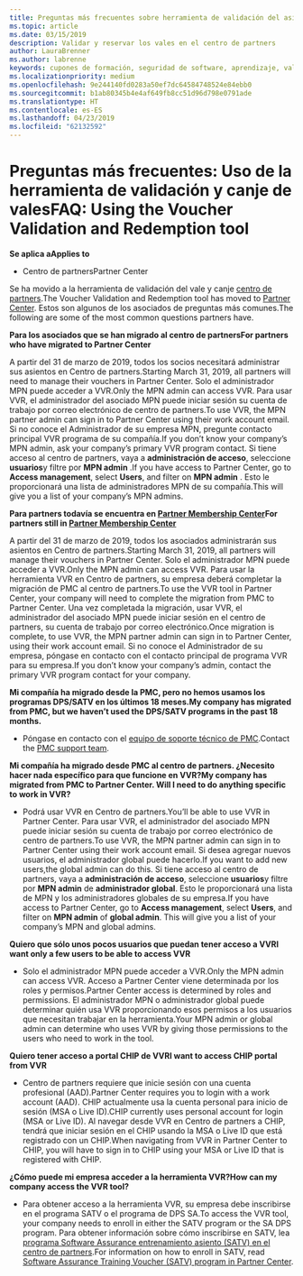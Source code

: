 ```yaml
---
title: Preguntas más frecuentes sobre herramienta de validación del asiento | Centro de partners
ms.topic: article
ms.date: 03/15/2019
description: Validar y reservar los vales en el centro de partners
author: LauraBrenner
ms.author: labrenne
keywords: cupones de formación, seguridad de software, aprendizaje, validación los cupones, asiento de reserva
ms.localizationpriority: medium
ms.openlocfilehash: 9e244140fd0283a50ef7dc64584748524e84ebb0
ms.sourcegitcommit: b1ab80345b4e4af649fb8cc51d96d798e0791ade
ms.translationtype: HT
ms.contentlocale: es-ES
ms.lasthandoff: 04/23/2019
ms.locfileid: "62132592"
---
```

# <a name="faq-using-the-voucher-validation-and-redemption-tool"></a><span data-ttu-id="23b78-104">Preguntas más frecuentes: Uso de la herramienta de validación y canje de vales</span><span class="sxs-lookup"><span data-stu-id="23b78-104">FAQ: Using the Voucher Validation and Redemption tool</span></span> 

<span data-ttu-id="23b78-105">**Se aplica a**</span><span class="sxs-lookup"><span data-stu-id="23b78-105">**Applies to**</span></span>

- <span data-ttu-id="23b78-106">Centro de partners</span><span class="sxs-lookup"><span data-stu-id="23b78-106">Partner Center</span></span>

<span data-ttu-id="23b78-107">Se ha movido a la herramienta de validación del vale y canje [centro de partners](https://partner.microsoft.com/en-us/pcv/dashboard/overview).</span><span class="sxs-lookup"><span data-stu-id="23b78-107">The Voucher Validation and Redemption tool has moved to [Partner Center](https://partner.microsoft.com/en-us/pcv/dashboard/overview).</span></span> <span data-ttu-id="23b78-108">Estos son algunos de los asociados de preguntas más comunes.</span><span class="sxs-lookup"><span data-stu-id="23b78-108">The following are some of the most common questions partners have.</span></span> 

<span data-ttu-id="23b78-109">**Para los asociados que se han migrado al centro de partners**</span><span class="sxs-lookup"><span data-stu-id="23b78-109">**For partners who have migrated to Partner Center**</span></span>

 <span data-ttu-id="23b78-110">A partir del 31 de marzo de 2019, todos los socios necesitará administrar sus asientos en Centro de partners.</span><span class="sxs-lookup"><span data-stu-id="23b78-110">Starting March 31, 2019, all partners will need to manage their vouchers in Partner Center.</span></span> <span data-ttu-id="23b78-111">Solo el administrador MPN puede acceder a VVR.</span><span class="sxs-lookup"><span data-stu-id="23b78-111">Only the MPN admin can access VVR.</span></span> <span data-ttu-id="23b78-112">Para usar VVR, el administrador del asociado MPN puede iniciar sesión su cuenta de trabajo por correo electrónico de centro de partners.</span><span class="sxs-lookup"><span data-stu-id="23b78-112">To use VVR, the MPN partner admin can sign in to Partner Center using their work account email.</span></span> <span data-ttu-id="23b78-113">Si no conoce el Administrador de su empresa MPN, pregunte contacto principal VVR programa de su compañía.</span><span class="sxs-lookup"><span data-stu-id="23b78-113">If you don’t know your company’s MPN admin, ask your company’s primary VVR program contact.</span></span>  <span data-ttu-id="23b78-114">Si tiene acceso al centro de partners, vaya a **administración de acceso**, seleccione **usuarios**y filtre por **MPN admin** .</span><span class="sxs-lookup"><span data-stu-id="23b78-114">If you have access to Partner Center, go to **Access management**, select **Users**, and filter on **MPN admin** .</span></span> <span data-ttu-id="23b78-115">Esto le proporcionará una lista de administradores MPN de su compañía.</span><span class="sxs-lookup"><span data-stu-id="23b78-115">This will give you a list of your company’s MPN admins.</span></span>  

<span data-ttu-id="23b78-116">**Para partners todavía se encuentra en [Partner Membership Center](https://partner.microsoft.com/)**</span><span class="sxs-lookup"><span data-stu-id="23b78-116">**For partners still in [Partner Membership Center](https://partner.microsoft.com/)**</span></span>

<span data-ttu-id="23b78-117">A partir del 31 de marzo de 2019, todos los asociados administrarán sus asientos en Centro de partners.</span><span class="sxs-lookup"><span data-stu-id="23b78-117">Starting March 31, 2019, all partners will manage their vouchers in Partner Center.</span></span> <span data-ttu-id="23b78-118">Solo el administrador MPN puede acceder a VVR.</span><span class="sxs-lookup"><span data-stu-id="23b78-118">Only the MPN admin can access VVR.</span></span> <span data-ttu-id="23b78-119">Para usar la herramienta VVR en Centro de partners, su empresa deberá completar la migración de PMC al centro de partners.</span><span class="sxs-lookup"><span data-stu-id="23b78-119">To use the VVR tool in Partner Center, your company will need to complete the migration from PMC to Partner Center.</span></span> <span data-ttu-id="23b78-120">Una vez completada la migración, usar VVR, el administrador del asociado MPN puede iniciar sesión en el centro de partners, su cuenta de trabajo por correo electrónico.</span><span class="sxs-lookup"><span data-stu-id="23b78-120">Once migration is complete, to use VVR, the MPN partner admin can sign in to Partner Center, using their work account email.</span></span> <span data-ttu-id="23b78-121">Si no conoce el Administrador de su empresa, póngase en contacto con el contacto principal de programa VVR para su empresa.</span><span class="sxs-lookup"><span data-stu-id="23b78-121">If you don’t know your company’s admin, contact the primary VVR program contact for your company.</span></span>  


<span data-ttu-id="23b78-122">**Mi compañía ha migrado desde la PMC, pero no hemos usamos los programas DPS/SATV en los últimos 18 meses.**</span><span class="sxs-lookup"><span data-stu-id="23b78-122">**My company has migrated from PMC, but we haven’t used the DPS/SATV programs in the past 18 months.**</span></span>

- <span data-ttu-id="23b78-123">Póngase en contacto con el [equipo de soporte técnico de PMC](mailto:proghelp@microsoft.com).</span><span class="sxs-lookup"><span data-stu-id="23b78-123">Contact the [PMC support team](mailto:proghelp@microsoft.com).</span></span> 


<span data-ttu-id="23b78-124">**Mi compañía ha migrado desde PMC al centro de partners. ¿Necesito hacer nada específico para que funcione en VVR?**</span><span class="sxs-lookup"><span data-stu-id="23b78-124">**My company has migrated from PMC to Partner Center. Will I need to do anything specific to work in VVR?**</span></span> 

- <span data-ttu-id="23b78-125">Podrá usar VVR en Centro de partners.</span><span class="sxs-lookup"><span data-stu-id="23b78-125">You’ll be able to use VVR in Partner Center.</span></span>  <span data-ttu-id="23b78-126">Para usar VVR, el administrador del asociado MPN puede iniciar sesión su cuenta de trabajo por correo electrónico de centro de partners.</span><span class="sxs-lookup"><span data-stu-id="23b78-126">To use VVR, the MPN partner admin can sign in to Partner Center using their work account email.</span></span> <span data-ttu-id="23b78-127">Si desea agregar nuevos usuarios, el administrador global puede hacerlo.</span><span class="sxs-lookup"><span data-stu-id="23b78-127">If you want to add new users,the global admin can do this.</span></span> <span data-ttu-id="23b78-128">Si tiene acceso al centro de partners, vaya a **administración de acceso**, seleccione **usuarios**y filtre por **MPN admin** de **administrador global**. Esto le proporcionará una lista de MPN y los administradores globales de su empresa.</span><span class="sxs-lookup"><span data-stu-id="23b78-128">If you have access to Partner Center, go to **Access management**, select **Users**, and filter on **MPN admin** of **global admin**. This will give you a list of your company’s MPN and global admins.</span></span>  

<span data-ttu-id="23b78-129">**Quiero que sólo unos pocos usuarios que puedan tener acceso a VVR**</span><span class="sxs-lookup"><span data-stu-id="23b78-129">**I want only a few users to be able to access VVR**</span></span>

- <span data-ttu-id="23b78-130">Solo el administrador MPN puede acceder a VVR.</span><span class="sxs-lookup"><span data-stu-id="23b78-130">Only the MPN admin can access VVR.</span></span> <span data-ttu-id="23b78-131">Acceso a Partner Center viene determinada por los roles y permisos.</span><span class="sxs-lookup"><span data-stu-id="23b78-131">Partner Center access is determined by roles and permissions.</span></span> <span data-ttu-id="23b78-132">El administrador MPN o administrador global puede determinar quién usa VVR proporcionando esos permisos a los usuarios que necesitan trabajar en la herramienta.</span><span class="sxs-lookup"><span data-stu-id="23b78-132">Your MPN admin or global admin can determine who uses VVR by giving those permissions to the users who need to work in the tool.</span></span>

<span data-ttu-id="23b78-133">**Quiero tener acceso a portal CHIP de VVR**</span><span class="sxs-lookup"><span data-stu-id="23b78-133">**I want to access CHIP portal from VVR**</span></span>

- <span data-ttu-id="23b78-134">Centro de partners requiere que inicie sesión con una cuenta profesional (AAD).</span><span class="sxs-lookup"><span data-stu-id="23b78-134">Partner Center requires you to login with a work account (AAD).</span></span>  <span data-ttu-id="23b78-135">CHIP actualmente usa la cuenta personal para inicio de sesión (MSA o Live ID).</span><span class="sxs-lookup"><span data-stu-id="23b78-135">CHIP currently uses personal account for login (MSA or Live ID).</span></span>  <span data-ttu-id="23b78-136">Al navegar desde VVR en Centro de partners a CHIP, tendrá que iniciar sesión en el CHIP usando la MSA o Live ID que está registrado con un CHIP.</span><span class="sxs-lookup"><span data-stu-id="23b78-136">When navigating from VVR in Partner Center to CHIP, you will have to sign in to CHIP using your MSA or Live ID that is registered with CHIP.</span></span>

<span data-ttu-id="23b78-137">**¿Cómo puede mi empresa acceder a la herramienta VVR?**</span><span class="sxs-lookup"><span data-stu-id="23b78-137">**How can my company access the VVR tool?**</span></span>

- <span data-ttu-id="23b78-138">Para obtener acceso a la herramienta VVR, su empresa debe inscribirse en el programa SATV o el programa de DPS SA.</span><span class="sxs-lookup"><span data-stu-id="23b78-138">To access the VVR tool, your company needs to enroll in either the SATV program or the SA DPS program.</span></span>
<span data-ttu-id="23b78-139">Para obtener información sobre cómo inscribirse en SATV, lea [programa Software Assurance entrenamiento asiento (SATV) en el centro de partners](software-assurance-satv.md).</span><span class="sxs-lookup"><span data-stu-id="23b78-139">For information on how to enroll in SATV, read [Software Assurance Training Voucher (SATV) program in Partner Center](software-assurance-satv.md).</span></span>
 <!--
For information on how to enroll in Software Assurance DPS programs, read [Software Assurance programs in Partner Center](software-assurance-dps.md).-->